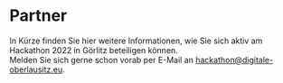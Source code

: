 # Partner

In Kürze finden Sie hier weitere Informationen,
wie Sie sich aktiv am Hackathon 2022 in Görlitz beteiligen können.  
Melden Sie sich gerne schon vorab per E-Mail an 
[hackathon@digitale-oberlausitz.eu](mailto:hackathon@digitale-oberlausitz.eu).
